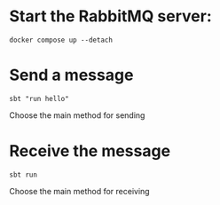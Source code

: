 # Start the RabbitMQ server:

    docker compose up --detach

# Send a message

    sbt "run hello"

Choose the main method for sending

# Receive the message

    sbt run

Choose the main method for receiving
